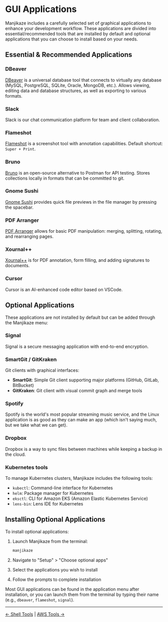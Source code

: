 # GUI Applications

Manjikaze includes a carefully selected set of graphical applications to enhance your development workflow. These applications are divided into essential/recommended tools that are installed by default and optional applications that you can choose to install based on your needs.

## Essential & Recommended Applications

### DBeaver

[DBeaver](https://dbeaver.io/) is a universal database tool that connects to virtually any database (MySQL, PostgreSQL, SQLite, Oracle, MongoDB, etc.). Allows viewing, editing data and database structures, as well as exporting to various formats.

### Slack

Slack is our chat communication platform for team and client collaboration.

### Flameshot

[Flameshot](https://flameshot.org/) is a screenshot tool with annotation capabilities. Default shortcut: `Super + Print`.

### Bruno

[Bruno](https://www.usebruno.com/) is an open-source alternative to Postman for API testing. Stores collections locally in formats that can be committed to git.

### Gnome Sushi

[Gnome Sushi](https://gitlab.gnome.org/GNOME/sushi) provides quick file previews in the file manager by pressing the spacebar.

### PDF Arranger

[PDF Arranger](https://github.com/pdfarranger/pdfarranger) allows for basic PDF manipulation: merging, splitting, rotating, and rearranging pages.

### Xournal++

[Xournal++](https://xournalpp.github.io/) is for PDF annotation, form filling, and adding signatures to documents.

### Cursor

Cursor is an AI-enhanced code editor based on VSCode.

## Optional Applications

These applications are not installed by default but can be added through the Manjikaze menu:

### Signal

Signal is a secure messaging application with end-to-end encryption.

### SmartGit / GitKraken

Git clients with graphical interfaces:

- **SmartGit**: Simple Git client supporting major platforms (GitHub, GitLab, BitBucket)
- **GitKraken**: Git client with visual commit graph and merge tools

### Spotify

Spotify is the world's most popular streaming music service, and the Linux application is as good as they can make an app (which isn't saying much, but we take what we can get).

### Dropbox

Dropbox is a way to sync files between machines while keeping a backup in the cloud.

### Kubernetes tools

To manage Kubernetes clusters, Manjikaze includes the following tools:

- `kubectl`: Command-line interface for Kubernetes
- `helm`: Package manager for Kubernetes
- `eksctl`: CLI for Amazon EKS (Amazon Elastic Kubernetes Service)
- `lens-bin`: Lens IDE for Kubernetes

## Installing Optional Applications

To install optional applications:

1. Launch Manjikaze from the terminal:

   ```bash
   manjikaze
   ```

2. Navigate to "Setup" > "Choose optional apps"
3. Select the applications you wish to install
4. Follow the prompts to complete installation

Most GUI applications can be found in the application menu after installation, or you can launch them from the terminal by typing their name (e.g., `dbeaver`, `flameshot`, `signal`).

---

[← Shell Tools](shell-tools.md) | [AWS Tools →](aws-tools.md)
